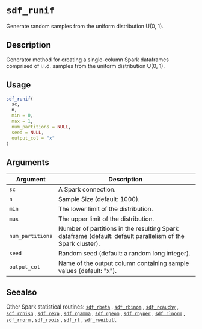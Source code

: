# `sdf_runif`

Generate random samples from the uniform distribution U(0, 1).


## Description

Generator method for creating a single-column Spark dataframes comprised of
 i.i.d. samples from the uniform distribution U(0, 1).


## Usage

```r
sdf_runif(
  sc,
  n,
  min = 0,
  max = 1,
  num_partitions = NULL,
  seed = NULL,
  output_col = "x"
)
```


## Arguments

Argument      |Description
------------- |----------------
`sc`     |     A Spark connection.
`n`     |     Sample Size (default: 1000).
`min`     |     The lower limit of the distribution.
`max`     |     The upper limit of the distribution.
`num_partitions`     |     Number of partitions in the resulting Spark dataframe (default: default parallelism of the Spark cluster).
`seed`     |     Random seed (default: a random long integer).
`output_col`     |     Name of the output column containing sample values (default: "x").


## Seealso

Other Spark statistical routines:
 [`sdf_rbeta`](#sdfrbeta) ,
 [`sdf_rbinom`](#sdfrbinom) ,
 [`sdf_rcauchy`](#sdfrcauchy) ,
 [`sdf_rchisq`](#sdfrchisq) ,
 [`sdf_rexp`](#sdfrexp) ,
 [`sdf_rgamma`](#sdfrgamma) ,
 [`sdf_rgeom`](#sdfrgeom) ,
 [`sdf_rhyper`](#sdfrhyper) ,
 [`sdf_rlnorm`](#sdfrlnorm) ,
 [`sdf_rnorm`](#sdfrnorm) ,
 [`sdf_rpois`](#sdfrpois) ,
 [`sdf_rt`](#sdfrt) ,
 [`sdf_rweibull`](#sdfrweibull)


